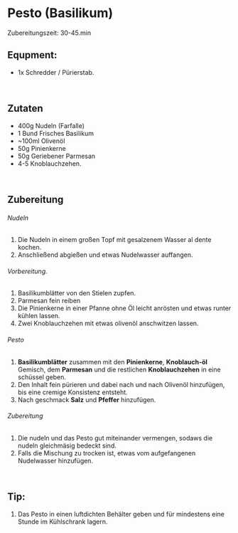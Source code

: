 # Pesto (Basilikum)
Zubereitungszeit: 30-45.min

## Equpment:
- 1x Schredder / Pürierstab.

&nbsp;

## Zutaten
- 400g Nudeln (Farfalle)
- 1 Bund Frisches Basilikum
- ~100ml Olivenöl
- 50g Pinienkerne
- 50g Geriebener Parmesan
- 4-5 Knoblauchzehen.

&nbsp;

## Zubereitung
###### Nudeln
1. Die Nudeln in einem großen Topf mit gesalzenem Wasser al dente kochen.
1. Anschließend abgießen und etwas Nudelwasser auffangen.
###### Vorbereitung.
1. Basilikumblätter von den Stielen zupfen.
1. Parmesan fein reiben
1. Die Pinienkerne in einer Pfanne ohne Öl leicht anrösten und etwas runter kühlen lassen.
1. Zwei Knoblauchzehen mit etwas olivenöl anschwitzen lassen.
###### Pesto
1. **Basilikumblätter** zusammen mit den **Pinienkerne**, **Knoblauch-öl** Gemisch, dem **Parmesan** und die restlichen **Knoblauchzehen** in eine schüssel geben.
1. Den Inhalt fein pürieren und dabei nach und nach Olivenöl hinzufügen, bis eine cremige Konsistenz entsteht.
1. Nach geschmack **Salz** und **Pfeffer** hinzufügen.
###### Zubereitung
1. Die nudeln und das Pesto gut miteinander vermengen, sodaws die nudeln gleichmäsig bedeckt sind.
1. Falls die Mischung zu trocken ist, etwas vom aufgefangenen Nudelwasser hinzufügen.

&nbsp;


## Tip:
1. Das Pesto in einen luftdichten Behälter geben und für mindestens eine Stunde im Kühlschrank lagern.
